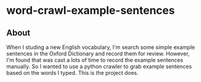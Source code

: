 # word-crawl-example-sentences
## About
When I studing a new English vocabulary, I'm search some simple example sentences in the Oxford Dictionary and record them for review. However, I'm found that was cast a lots of time to record the example sentences manually. So I wanted to use a python crawler to grab example sentences based on the words I typed. This is the project does.
